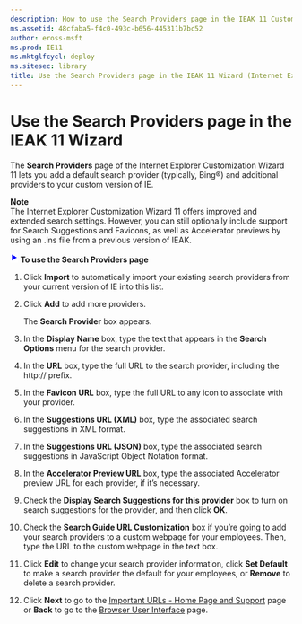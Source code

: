 ```yaml
---
description: How to use the Search Providers page in the IEAK 11 Customization Wizard to add additional providers and set the default.
ms.assetid: 48cfaba5-f4c0-493c-b656-445311b7bc52
author: eross-msft
ms.prod: IE11
ms.mktglfcycl: deploy
ms.sitesec: library
title: Use the Search Providers page in the IEAK 11 Wizard (Internet Explorer Administration Kit 11 for IT Pros)
---
```


# Use the Search Providers page in the IEAK 11 Wizard
The **Search Providers** page of the Internet Explorer Customization Wizard 11 lets you add a default search provider (typically, Bing®) and additional providers to your custom version of IE.

**Note**<br>The Internet Explorer Customization Wizard 11 offers improved and extended search settings. However, you can still optionally include support for Search Suggestions and Favicons, as well as Accelerator previews by using an .ins file from a previous version of IEAK.

![](images/wedge.gif) **To use the Search Providers page**

1.  Click **Import** to automatically import your existing search providers from your current version of IE into this list.

2.  Click **Add** to add more providers.<p>
The **Search Provider** box appears.

3.  In the **Display Name** box, type the text that appears in the **Search Options** menu for the search provider.

4.  In the **URL** box, type the full URL to the search provider, including the http:// prefix.

5.  In the **Favicon URL** box, type the full URL to any icon to associate with your provider.

6.  In the **Suggestions URL (XML)** box, type the associated search suggestions in XML format.

7.  In the **Suggestions URL (JSON)** box, type the associated search suggestions in JavaScript Object Notation format.

8.  In the **Accelerator Preview URL** box, type the associated Accelerator preview URL for each provider, if it’s necessary.

9.  Check the **Display Search Suggestions for this provider** box to turn on search suggestions for the provider, and then click **OK**.

10. Check the **Search Guide URL Customization** box if you’re going to add your search providers to a custom webpage for your employees. Then, type the URL to the custom webpage in the text box.

11. Click **Edit** to change your search provider information, click **Set Default** to make a search provider the default for your employees, or **Remove** to delete a search provider.

12. Click **Next** to go to the [Important URLs - Home Page and Support](important-urls-home-page-and-support-ieak11-wizard.md) page or **Back** to go to the [Browser User Interface](browser-ui-ieak11-wizard.md) page.

 

 





